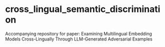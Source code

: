 # cross_lingual_semantic_discrimination
Accompanying repository for paper: Examining Multilingual Embedding Models Cross-Lingually Through LLM-Generated Adversarial Examples
